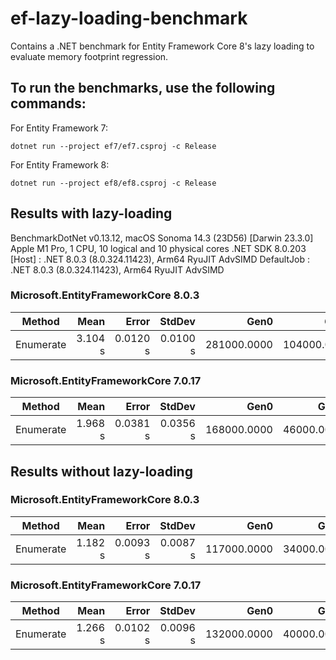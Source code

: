 # ef-lazy-loading-benchmark
Contains a .NET benchmark for Entity Framework Core 8's lazy loading to evaluate memory footprint regression.
                                                        
## To run the benchmarks, use the following commands:

For Entity Framework 7:

`dotnet run --project ef7/ef7.csproj -c Release`

For Entity Framework 8:

`dotnet run --project ef8/ef8.csproj -c Release`

## Results with lazy-loading

BenchmarkDotNet v0.13.12, macOS Sonoma 14.3 (23D56) [Darwin 23.3.0]
Apple M1 Pro, 1 CPU, 10 logical and 10 physical cores
.NET SDK 8.0.203
  [Host]     : .NET 8.0.3 (8.0.324.11423), Arm64 RyuJIT AdvSIMD
  DefaultJob : .NET 8.0.3 (8.0.324.11423), Arm64 RyuJIT AdvSIMD

### Microsoft.EntityFrameworkCore 8.0.3

| Method    | Mean    | Error    | StdDev   | Gen0        | Gen1        | Gen2      | Allocated |
|---------- |--------:|---------:|---------:|------------:|------------:|----------:|----------:|
| Enumerate | 3.104 s | 0.0120 s | 0.0100 s | 281000.0000 | 104000.0000 | 2000.0000 |   1.81 GB |

### Microsoft.EntityFrameworkCore 7.0.17

| Method    | Mean    | Error    | StdDev   | Gen0        | Gen1       | Gen2      | Allocated |
|---------- |--------:|---------:|---------:|------------:|-----------:|----------:|----------:|
| Enumerate | 1.968 s | 0.0381 s | 0.0356 s | 168000.0000 | 46000.0000 | 1000.0000 |   1.16 GB |

## Results without lazy-loading

### Microsoft.EntityFrameworkCore 8.0.3

| Method    | Mean    | Error    | StdDev   | Gen0        | Gen1       | Gen2      | Allocated |
|---------- |--------:|---------:|---------:|------------:|-----------:|----------:|----------:|
| Enumerate | 1.182 s | 0.0093 s | 0.0087 s | 117000.0000 | 34000.0000 | 1000.0000 | 861.84 MB |

### Microsoft.EntityFrameworkCore 7.0.17

| Method    | Mean    | Error    | StdDev   | Gen0        | Gen1       | Gen2      | Allocated |
|---------- |--------:|---------:|---------:|------------:|-----------:|----------:|----------:|
| Enumerate | 1.266 s | 0.0102 s | 0.0096 s | 132000.0000 | 40000.0000 | 1000.0000 | 953.39 MB |
